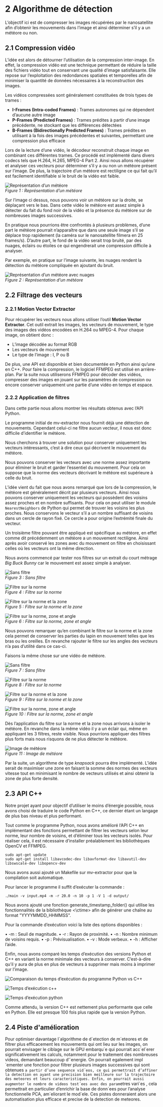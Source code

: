 # 2 Algorithme de détection

L’objectif ici est de compresser les images récupérées par le nanosatellite afin d’obtenir les mouvements dans l’image et ainsi déterminer s’il y a un météore ou non.

## 2.1 Compression vidéo

L’idée est alors de détourner l’utilisation de la compression inter-image. En effet, la compression vidéo est une technique permettant de réduire la taille des fichiers vidéo tout en conservant une qualité d’image satisfaisante. Elle repose sur l’exploitation des redondances spatiales et temporelles afin de minimiser la quantité de données nécessaires à la reconstruction des images.

Les vidéos compressées sont généralement constituées de trois types de trames :

- **I-Frames (Intra-coded Frames)** : Trames autonomes qui ne dépendent d’aucune autre image
- **P-Frames (Predicted Frames)** : Trames prédites à partir d’une image précédente, ne stockant que les différences détectées
- **B-Frames (Bidirectionally Predicted Frames)** : Trames prédites en utilisant à la fois des images précédentes et suivantes, permettant une compression plus efficace

Lors de la lecture d’une vidéo, le décodeur reconstruit chaque image en combinant ces différentes trames. Ce procédé est implémenté dans divers codecs tels que H.264, H.265, MPEG-4 Part 2. Ainsi nous allons récupérer et analyser ces vecteurs pour déterminer s’il y a ou non un météore présent sur l’image. De plus, la trajectoire d’un météore est rectiligne ce qui fait qu’il est facilement identifiable si le bruit de la vidéo est faible.

![Représentation d’un météore](img/meteore-exemple.png)  
*Figure 1 : Représentation d’un météore*

Sur l’image ci dessus, nous pouvons voir un météore sur la droite, se déplaçant vers le bas. Dans cette vidéo le météore est assez simple à détecter du fait du fond noir de la vidéo et la présence du météore sur de nombreuses images successives.

En pratique nous pourrions être confrontés à plusieurs problèmes, d’une part le météore pourrait n’apparaître que dans une seule image s’il se déplace trop rapidement (la caméra sur le nanosatellite filmera en 25 frames/s). D’autre part, le fond de la vidéo serait trop bruité, par des nuages, éclairs ou étoiles ce qui engendrerait une compression difficile à analyser.

Par exemple, en pratique sur l’image suivante, les nuages rendent la détection du météore compliquée en ajoutant du bruit.

![Représentation d’un météore avec nuages](img/meteore-nuages.png)  
*Figure 2 : Représentation d’un météore*

## 2.2 Filtrage des vecteurs

### 2.2.1 Motion Vector Extractor

Pour récupérer les vecteurs nous allons utiliser l’outil **Motion Vector Extractor**. Cet outil extrait les images, les vecteurs de mouvement, le type des images des vidéos encodées en H.264 ou MPEG-4. Pour chaque image, on obtient donc :

- L’image décodée au format RGB
- Les vecteurs de mouvement
- Le type de l’image : I, P ou B

De plus, une API est disponible et bien documentée en Python ainsi qu’une en C++. Pour faire la compression, le logiciel FFMPEG est utilisé en arrière-plan. Par la suite nous utiliserons FFMPEG pour décoder des vidéos, compresser des images en jouant sur les paramètres de compression ou encore conserver uniquement une partie d’une vidéo en temps et espace.

### 2.2.2 Application de filtres

Dans cette partie nous allons montrer les résultats obtenus avec l’API Python.

Le programme initial de mv-extractor nous fournit déjà une détection de mouvements. Cependant celui-ci ne filtre aucun vecteur, il nous est donc difficile d’identifier le météore.

Nous cherchons à trouver une solution pour conserver uniquement les vecteurs intéressants, c’est à dire ceux qui décrivent le mouvement du météore.

Nous pouvons conserver les vecteurs avec une norme assez importante pour éliminer le bruit et garder l’essentiel du mouvement. Pour cela on suppose que la norme des vecteurs décrivant le météore est supérieure à celle du bruit.

L’idée vient du fait que nous avons remarqué que lors de la compression, le météore est généralement décrit par plusieurs vecteurs. Ainsi nous pouvons conserver uniquement les vecteurs qui possèdent des voisins assez proches et en nombre suffisants. Pour cela on peut utiliser le module `NearestNeighbors` de Python qui permet de trouver les voisins les plus proches. Nous conservons le vecteur s’il a un nombre suffisant de voisins dans un cercle de rayon fixé. Ce cercle a pour origine l’extrémité finale du vecteur.

Un troisième filtre pouvant être appliqué est spécifique au météore, en effet comme dit précédemment un météore a un mouvement rectiligne. Ainsi après avoir conservé les zones avec du mouvement on filtre en choisissant celles où les vecteurs ont la même direction.

Nous avons commencé par tester nos filtres sur un extrait du court métrage *Big Buck Bunny* car le mouvement est assez simple à analyser.

![Sans filtre](img/filtres/figure3.png)  
*Figure 3 : Sans filtre*

![Filtre sur la norme](img/filtres/figure4.png)  
*Figure 4 : Filtre sur la norme*

![Filtre sur la norme et la zone](img/filtres/figure5.png)  
*Figure 5 : Filtre sur la norme et la zone*

![Filtre sur la norme, zone et angle](img/filtres/figure6.png)  
*Figure 6 : Filtre sur la norme, zone et angle*

Nous pouvons remarquer qu’en combinant le filtre sur la norme et la zone cela permet de conserver les parties du lapin en mouvement telles que les bras ou les oreilles. En revanche rajouter le filtre sur les angles des vecteurs n’a pas d’utilité dans ce cas-ci.

Faisons la même chose sur une vidéo de météore.

![Sans filtre](img/filtres/figure7.png)  
*Figure 7 : Sans filtre*

![Filtre sur la norme](img/filtres/figure8.png)  
*Figure 8 : Filtre sur la norme*

![Filtre sur la norme et la zone](img/filtres/figure9.png)  
*Figure 9 : Filtre sur la norme et la zone*

![Filtre sur la norme, zone et angle](img/filtres/figure10.png)  
*Figure 10 : Filtre sur la norme, zone et angle*

Dès l’application du filtre sur la norme et la zone nous arrivons à isoler le météore. En revanche dans la même vidéo il y a un éclair qui, même en appliquant les 3 filtres, reste visible. Nous pourrions appliquer des filtres plus forts mais nous risquons de ne plus détecter le météore.

![Image de météore](img/filtres/figure11.png)  
*Figure 11 : Image de météore*

Par la suite, un algorithme de type *knapsack* pourra être implémenté. L’idée serait de maximiser une zone en faisant la somme des normes des vecteurs vitesse tout en minimisant le nombre de vecteurs utilisés et ainsi obtenir la zone de plus forte densité.

## 2.3 API C++

Notre projet ayant pour objectif d’utiliser le moins d’énergie possible, nous avons choisi de traduire le code Python en C++, ce dernier étant un langage de plus bas niveau et plus performant.

Tout comme le programme Python, nous avons amélioré l’API C++ en implémentant des fonctions permettant de filtrer les vecteurs selon leur norme, leur nombre de voisins, et d’éliminer tous les vecteurs isolés.
Pour réaliser cela, il est nécessaire d’installer préalablement les bibliothèques OpenCV et FFMPEG.

```
sudo apt-get update
sudo apt-get install libavcodec-dev libavformat-dev libavutil-dev libswscale-dev libopencv-dev
```

Nous avons aussi ajouté un Makefile sur mv-extractor pour que la compilation soit automatique.

Pour lancer le programme il suffit d’exécuter la commande :

```
./main -v input.mp4 -m -r 20.0 -n 10 -p 1 -V 1 -d output/
```

Nous avons ajouté une fonction generate_timestamp_folder() qui utilise les fonctionnalités de la bibliothèque <\ctime> afin de générer une chaîne au format "YYYYMMDD_HHMMSS".

Pour la commande d’exécution voici la liste des options disponibles :

• -m : Seuil de magnitude.
• -r : Rayon de proximité.
• -n : Nombre minimum de voisins requis.
• -p : Prévisualisation.
• -v : Mode verbeux.
• -h : Afficher l’aide.

Enfin, nous avons comparé les temps d’exécution des versions Python et C++ en variant la norme minimale des vecteurs à conserver. C’est-à-dire qu’il y aura de plus en plus de vecteurs à supprimer mais moins à imprimer sur l’image.

![Comparaison du temps d’exécution du programme Python vs C++](img/filtres/figure11.png)  

![Temps d’exécution c++](img/filtres/figure11.png)  

![Temps d’exécution python](img/filtres/figure11.png)  

Comme attendu, la version C++ est nettement plus performante que celle en Python. Elle est presque 100 fois plus rapide que la version Python.

## 2.4 Piste d'amélioration

Pour optimiser davantage l´algorithme de d´etection de m´eteores et de filtrer plus efficacement
les mouvements qui ont lieu sur les images, on pourrait envisager le ciblage sur le GPU embarqu´e
qui pourrait acc´el´erer significativement les calculs, notamment pour le traitement des nombreuses
videos, demandant beaucoup d’´energie. On pourrait egalement impl´ementer une fonction pour filtrer
plusieurs images successives qui sont obtenues `a partir d’une sequence vid´eos, ce qui permettrait
d’affiner la detection en ayant une precision bien meilleure sur la trajectoire des meteores et leurs
caracteristiques. Enfin, on pourrait aussi augmenter le nombre de videos test´ees avec des param`etres
vari´es , cela permettrait en particulier d’enrichir la base de donn´ees pour l’analyse fonctionnelle PCA,
am´eliorant le mod`ele. Ces pistes donneraient alors une automatisation plus efficace et precise de la
detection de meteores.
